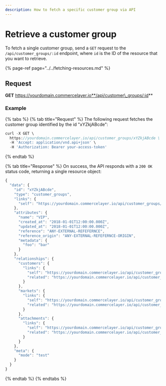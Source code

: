 ```yaml
---
description: How to fetch a specific customer group via API
---
```


# Retrieve a customer group

To fetch a single customer group, send a `GET` request to the `/api/customer_groups/:id` endpoint, where `id` is the ID of the resource that you want to retrieve.

{% page-ref page="../../fetching-resources.md" %}

## Request

**GET** https://yourdomain.commercelayer.io**/api/customer\_groups/:id**

### **Example**

{% tabs %}
{% tab title="Request" %}
The following request fetches the customer group identified by the id "xYZkjABcde":

```javascript
curl -X GET \
  https://yourdomain.commercelayer.io/api/customer_groups/xYZkjABcde \
  -H 'Accept: application/vnd.api+json' \
  -H 'Authorization: Bearer your-access-token'
```
{% endtab %}

{% tab title="Response" %}
On success, the API responds with a `200 OK` status code, returning a single resource object:

```javascript
{
  "data": {
    "id": "xYZkjABcde",
    "type": "customer_groups",
    "links": {
      "self": "https://yourdomain.commercelayer.io/api/customer_groups/xYZkjABcde"
    },
    "attributes": {
      "name": "VIP",
      "created_at": "2018-01-01T12:00:00.000Z",
      "updated_at": "2018-01-01T12:00:00.000Z",
      "reference": "ANY-EXTERNAL-REFEFERNCE",
      "reference_origin": "ANY-EXTERNAL-REFEFERNCE-ORIGIN",
      "metadata": {
        "foo": "bar"
      }
    },
    "relationships": {
      "customers": {
        "links": {
          "self": "https://yourdomain.commercelayer.io/api/customer_groups/xYZkjABcde/relationships/customers",
          "related": "https://yourdomain.commercelayer.io/api/customer_groups/xYZkjABcde/customers"
        }
      },
      "markets": {
        "links": {
          "self": "https://yourdomain.commercelayer.io/api/customer_groups/xYZkjABcde/relationships/markets",
          "related": "https://yourdomain.commercelayer.io/api/customer_groups/xYZkjABcde/markets"
        }
      },
      "attachments": {
        "links": {
          "self": "https://yourdomain.commercelayer.io/api/customer_groups/xYZkjABcde/relationships/attachments",
          "related": "https://yourdomain.commercelayer.io/api/customer_groups/xYZkjABcde/attachments"
        }
      }
    },
    "meta": {
      "mode": "test"
    }
  }
}
```
{% endtab %}
{% endtabs %}

